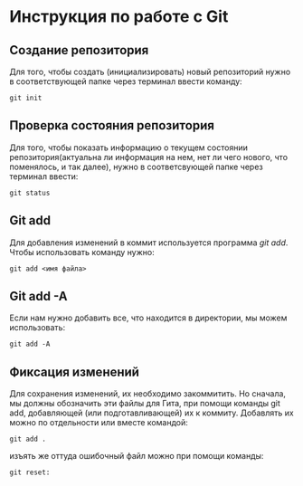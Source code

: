 # **Инструкция по работе с Git**

## Создание репозитория

Для того, чтобы создать (инициализировать) новый репозиторий нужно в соответствующей папке через терминал ввести команду:                                    

    git init
## Проверка состояния репозитория

Для того, чтобы показать информацию о текущем состоянии репозитория(актуальна ли информация на нем, нет ли чего нового, что поменялось, и так далее), нужно в соответсвующей папке через терминал ввести:

    git status

## Git add
Для добавления изменений в коммит используется программа *git add*. Чтобы использовать команду нужно:

    git add <имя файла>

## Git add -A
Если нам нужно добавить все, что находится в директории, мы можем использовать:

    git add -A

## Фиксация изменений
Для сохранения изменений, их необходимо закоммитить. Но сначала, мы должны обозначить эти файлы для Гита, при помощи команды git add, добавляющей (или подготавливающей) их к коммиту. Добавлять их можно по отдельности или вместе командой:

    git add .

изъять  же оттуда ошибочный файл можно при помощи команды:

    git reset: